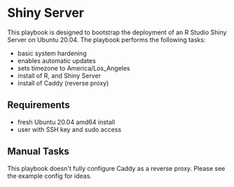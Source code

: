 # Shiny Server

This playbook is designed to bootstrap the deployment of an R Studio Shiny Server on Ubuntu 20.04. The playbook performs the following tasks:

* basic system hardening
* enables automatic updates
* sets timezone to America/Los_Angeles
* install of R, and Shiny Server
* install of Caddy (reverse proxy)

## Requirements

* fresh Ubuntu 20.04 amd64 install
* user with SSH key and sudo access

## Manual Tasks

This playbook doesn't fully configure Caddy as a reverse proxy. Please see the example config for ideas.
